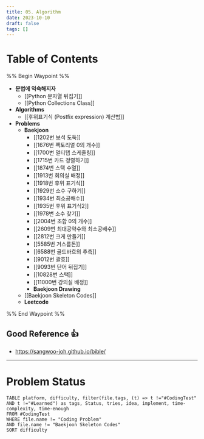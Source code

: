 ```yaml
---
title: 05. Algorithm
date: 2023-10-10
draft: false
tags: []
---
```

# Table of Contents
%% Begin Waypoint %%
- **문법에 익숙해지자**
	- [[Python 문자열 뒤집기]]
	- [[Python Collections Class]]
- **Algorithms**
	- [[후위표기식 (Postfix expression) 계산법]]
- **Problems**
	- **Baekjoon**
		- [[1202번 보석 도둑]]
		- [[1676번 팩토리얼 0의 개수]]
		- [[1700번 멀티탭 스케줄링]]
		- [[1715번 카드 정렬하기]]
		- [[1874번 스택 수열]]
		- [[1913번 회의실 배정]]
		- [[1918번 후위 표기식]]
		- [[1929번 소수 구하기]]
		- [[1934번 최소공배수]]
		- [[1935번 후위 표기식2]]
		- [[1978번 소수 찾기]]
		- [[2004번 조합 0의 개수]]
		- [[2609번 최대공약수와 최소공배수]]
		- [[2812번 크게 만들기]]
		- [[5585번 거스름돈]]
		- [[6588번 골드바흐의 추측]]
		- [[9012번 괄호]]
		- [[9093번 단어 뒤집기]]
		- [[10828번 스택]]
		- [[11000번 강의실 배정]]
		- **Baekjoon Drawing**
	- [[Baekjoon Skeleton Codes]]
	- **Leetcode**

%% End Waypoint %%


## Good Reference 👍
- https://sangwoo-joh.github.io/bible/


---

# Problem Status

```dataview
TABLE platform, difficulty, filter(file.tags, (t) => t !="#CodingTest" AND t !="#Learned") as tags, Status, tries, idea, implement, time-complexity, time-enough
FROM #CodingTest 
WHERE file.name != "Coding Problem"
AND file.name != "Baekjoon Skeleton Codes"
SORT difficulty
```
